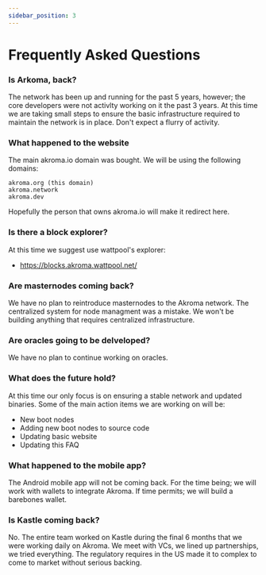 ```yaml
---
sidebar_position: 3
---
```


# Frequently Asked Questions



### Is Arkoma, back?

The network has been up and running for the past 5 years, however; the core developers were not activlty working on it the past 3 years. At this time we are taking small steps to ensure the basic infrastructure required to maintain the network is in place. Don't expect a flurry of activity.

### What happened to the website

The main akroma.io domain was bought. We will be using the following domains:

```
akroma.org (this domain)
akroma.network
akroma.dev
```

Hopefully the person that owns akroma.io will make it redirect here.

### Is there a block explorer?

At this time we suggest use wattpool's explorer: 

- https://blocks.akroma.wattpool.net/

### Are masternodes coming back?

We have no plan to reintroduce masternodes to the Akroma network. The centralized system for node managment was a mistake. We won't be building anything that requires centralized infrastructure.

### Are oracles going to be delveloped?

We have no plan to continue working on oracles. 

### What does the future hold?

At this time our only focus is on ensuring a stable network and updated binaries. Some of the main action items we are working on will be:

- New boot nodes
- Adding new boot nodes to source code
- Updating basic website
- Updating this FAQ

### What happened to the mobile app?

The Android mobile app will not be coming back. For the time being; we will work with wallets to integrate Akroma. If time permits; we will build a barebones wallet.

### Is Kastle coming back?

No. The entire team worked on Kastle during the final 6 months that we were working daily on Akroma. We meet with VCs, we lined up partnerships, we tried everything. The regulatory requires in the US made it to complex to come to market without serious backing.




